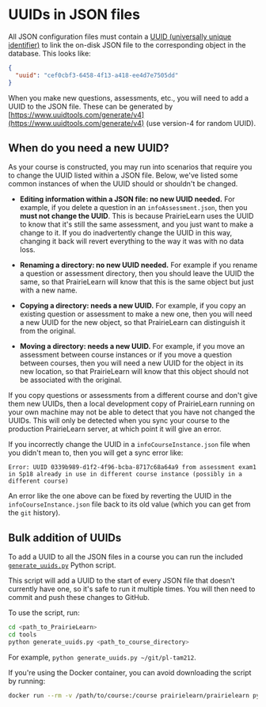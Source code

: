 # UUIDs in JSON files

All JSON configuration files must contain a [UUID (universally unique identifier)](https://en.wikipedia.org/wiki/Universally_unique_identifier) to link the on-disk JSON file to the corresponding object in the database. This looks like:

```json
{
  "uuid": "cef0cbf3-6458-4f13-a418-ee4d7e7505dd"
}
```

When you make new questions, assessments, etc., you will need to add a UUID to the JSON file. These can be generated by [https://www.uuidtools.com/generate/v4](https://www.uuidtools.com/generate/v4) (use version-4 for random UUID).

## When do you need a new UUID?

As your course is constructed, you may run into scenarios that require you to change the UUID listed within a JSON file. Below, we've listed some common instances of when the UUID should or shouldn't be changed.

- **Editing information within a JSON file: no new UUID needed.** For example, if you delete a question in an `infoAssessment.json`, then you **must not change the UUID**. This is because PrairieLearn uses the UUID to know that it's still the same assessment, and you just want to make a change to it. If you do inadvertently change the UUID in this way, changing it back will revert everything to the way it was with no data loss.

- **Renaming a directory: no new UUID needed.** For example if you rename a question or assessment directory, then you should leave the UUID the same, so that PrairieLearn will know that this is the same object but just with a new name.

- **Copying a directory: needs a new UUID.** For example, if you copy an existing question or assessment to make a new one, then you will need a new UUID for the new object, so that PrairieLearn can distinguish it from the original.

- **Moving a directory: needs a new UUID.** For example, if you move an assessment between course instances or if you move a question between courses, then you will need a new UUID for the object in its new location, so that PrairieLearn will know that this object should not be associated with the original.

If you copy questions or assessments from a different course and don't give them new UUIDs, then a local development copy of PrairieLearn running on your own machine may not be able to detect that you have not changed the UUIDs. This will only be detected when you sync your course to the production PrairieLearn server, at which point it will give an error.

If you incorrectly change the UUID in a `infoCourseInstance.json` file when you didn't mean to, then you will get a sync error like:

```text
Error: UUID 0339b989-d1f2-4f96-bcba-8717c68a64a9 from assessment exam1 in Sp18 already in use in different course instance (possibly in a different course)
```

An error like the one above can be fixed by reverting the UUID in the `infoCourseInstance.json` file back to its old value (which you can get from the `git` history).

## Bulk addition of UUIDs

To add a UUID to all the JSON files in a course you can run the included [`generate_uuids.py`](https://github.com/PrairieLearn/PrairieLearn/blob/master/contrib/generate_uuids.py) Python script.

This script will add a UUID to the start of every JSON file that doesn't currently have one, so it's safe to run it multiple times. You will then need to commit and push these changes to GitHub.

To use the script, run:

```sh
cd <path_to_PrairieLearn>
cd tools
python generate_uuids.py <path_to_course_directory>
```

For example, `python generate_uuids.py ~/git/pl-tam212`.

If you're using the Docker container, you can avoid downloading the script by running:

```sh
docker run --rm -v /path/to/course:/course prairielearn/prairielearn python /PrairieLearn/contrib/generate_uuids.py /course
```
